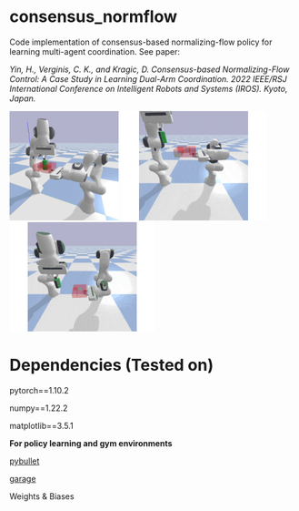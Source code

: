 # consensus_normflow
Code implementation of consensus-based normalizing-flow policy for learning multi-agent coordination. See paper:

*Yin, H., Verginis, C. K., and Kragic, D. Consensus-based Normalizing-Flow Control: A Case Study in Learning Dual-Arm Coordination. 2022 IEEE/RSJ International Conference on Intelligent Robots and Systems (IROS). Kyoto, Japan.*

<img src="./images/dual_arm_mating.png" width="192" />    <img src="./images/offset20cm.gif" width="256" /><img src="./images/offsetn20cm.gif" width="256" />

# Dependencies (Tested on)

pytorch==1.10.2

numpy==1.22.2

matplotlib==3.5.1

**For policy learning and gym environments**

[pybullet](https://github.com/bulletphysics/bullet3)

[garage](https://github.com/rlworkgroup/garage/tree/e395ba67ff00947b7fe2958481ce6e606d3e9d96)

Weights & Biases
